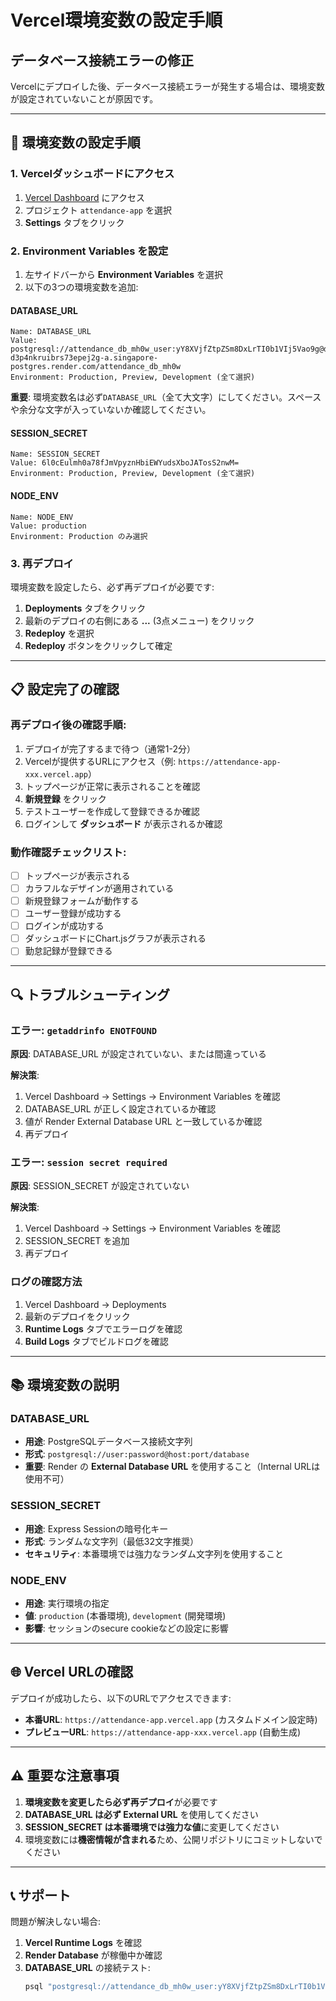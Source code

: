 # Vercel環境変数の設定手順

## データベース接続エラーの修正

Vercelにデプロイした後、データベース接続エラーが発生する場合は、環境変数が設定されていないことが原因です。

---

## 🔧 環境変数の設定手順

### 1. Vercelダッシュボードにアクセス

1. [Vercel Dashboard](https://vercel.com/dashboard) にアクセス
2. プロジェクト `attendance-app` を選択
3. **Settings** タブをクリック

### 2. Environment Variables を設定

1. 左サイドバーから **Environment Variables** を選択
2. 以下の3つの環境変数を追加:

#### DATABASE_URL
```
Name: DATABASE_URL
Value: postgresql://attendance_db_mh0w_user:yY8XVjfZtpZSm8DxLrTI0b1VIj5Vao9g@dpg-d3p4nkruibrs73epej2g-a.singapore-postgres.render.com/attendance_db_mh0w
Environment: Production, Preview, Development (全て選択)
```

**重要**: 環境変数名は必ず`DATABASE_URL`（全て大文字）にしてください。スペースや余分な文字が入っていないか確認してください。

#### SESSION_SECRET
```
Name: SESSION_SECRET
Value: 6l0cEulmh0a78fJmVpyznHbiEWYudsXboJATosS2nwM=
Environment: Production, Preview, Development (全て選択)
```

#### NODE_ENV
```
Name: NODE_ENV
Value: production
Environment: Production のみ選択
```

### 3. 再デプロイ

環境変数を設定したら、必ず再デプロイが必要です:

1. **Deployments** タブをクリック
2. 最新のデプロイの右側にある **...** (3点メニュー) をクリック
3. **Redeploy** を選択
4. **Redeploy** ボタンをクリックして確定

---

## 📋 設定完了の確認

### 再デプロイ後の確認手順:

1. デプロイが完了するまで待つ（通常1-2分）
2. Vercelが提供するURLにアクセス（例: `https://attendance-app-xxx.vercel.app`）
3. トップページが正常に表示されることを確認
4. **新規登録** をクリック
5. テストユーザーを作成して登録できるか確認
6. ログインして **ダッシュボード** が表示されるか確認

### 動作確認チェックリスト:

- [ ] トップページが表示される
- [ ] カラフルなデザインが適用されている
- [ ] 新規登録フォームが動作する
- [ ] ユーザー登録が成功する
- [ ] ログインが成功する
- [ ] ダッシュボードにChart.jsグラフが表示される
- [ ] 勤怠記録が登録できる

---

## 🔍 トラブルシューティング

### エラー: `getaddrinfo ENOTFOUND`

**原因**: DATABASE_URL が設定されていない、または間違っている

**解決策**:
1. Vercel Dashboard → Settings → Environment Variables を確認
2. DATABASE_URL が正しく設定されているか確認
3. 値が Render External Database URL と一致しているか確認
4. 再デプロイ

### エラー: `session secret required`

**原因**: SESSION_SECRET が設定されていない

**解決策**:
1. Vercel Dashboard → Settings → Environment Variables を確認
2. SESSION_SECRET を追加
3. 再デプロイ

### ログの確認方法

1. Vercel Dashboard → Deployments
2. 最新のデプロイをクリック
3. **Runtime Logs** タブでエラーログを確認
4. **Build Logs** タブでビルドログを確認

---

## 📚 環境変数の説明

### DATABASE_URL
- **用途**: PostgreSQLデータベース接続文字列
- **形式**: `postgresql://user:password@host:port/database`
- **重要**: Render の **External Database URL** を使用すること（Internal URLは使用不可）

### SESSION_SECRET
- **用途**: Express Sessionの暗号化キー
- **形式**: ランダムな文字列（最低32文字推奨）
- **セキュリティ**: 本番環境では強力なランダム文字列を使用すること

### NODE_ENV
- **用途**: 実行環境の指定
- **値**: `production` (本番環境), `development` (開発環境)
- **影響**: セッションのsecure cookieなどの設定に影響

---

## 🌐 Vercel URLの確認

デプロイが成功したら、以下のURLでアクセスできます:

- **本番URL**: `https://attendance-app.vercel.app` (カスタムドメイン設定時)
- **プレビューURL**: `https://attendance-app-xxx.vercel.app` (自動生成)

---

## ⚠️ 重要な注意事項

1. **環境変数を変更したら必ず再デプロイ**が必要です
2. **DATABASE_URL は必ず External URL** を使用してください
3. **SESSION_SECRET は本番環境では強力な値**に変更してください
4. 環境変数には**機密情報が含まれる**ため、公開リポジトリにコミットしないでください

---

## 📞 サポート

問題が解決しない場合:

1. **Vercel Runtime Logs** を確認
2. **Render Database** が稼働中か確認
3. **DATABASE_URL** の接続テスト:
   ```bash
   psql "postgresql://attendance_db_mh0w_user:yY8XVjfZtpZSm8DxLrTI0b1VIj5Vao9g@dpg-d3p4nkruibrs73epej2g-a.singapore-postgres.render.com/attendance_db_mh0w"
   ```
